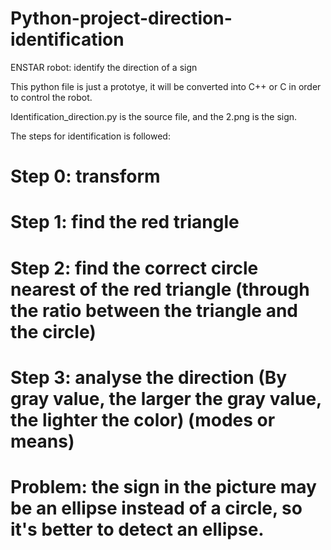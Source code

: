# Python-project-direction-identification  

ENSTAR robot: identify the direction of a sign  

This python file is just a prototye, it will be converted into C++ or C in order to control the robot.  

Identification_direction.py is the source file, and the 2.png is the sign.  

The steps for identification is followed:  

# Step 0: transform  

# Step 1: find the red triangle  

# Step 2: find the correct circle nearest of the red triangle (through the ratio between the triangle and the circle)  

# Step 3: analyse the direction (By gray value, the larger the gray value, the lighter the color) (modes or means)  

# Problem: the sign in the picture may be an ellipse instead of a circle, so it's better to detect an ellipse.  

